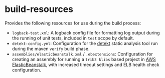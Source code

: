 build-resources
===============
Provides the following resources for use during the build process:
* `logback-test.xml`:  A logback config file for formatting log output during the running 
  of unit tests, included in `test` scope by default.
* `detekt-config.yml`: Configuration for the [detekt](https://arturbosch.github.io/detekt/)
  static analysis tool run during the maven `verify` build phase.
* `assemblies/elasticbeanstalk.xml` / `.ebextensions`:  Configuration for creating an 
  assembly for running a `trib3 klibs` based project in 
  [AWS ElasticBeanstalk](https://aws.amazon.com/elasticbeanstalk/), with increased 
  timeout settings and ELB health check configuration.
  